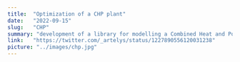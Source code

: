 ```yaml
---
title:  "Optimization of a CHP plant"
date:   "2022-09-15"
slug:   "CHP"
summary: "development of a library for modelling a Combined Heat and Power plant using MILP framework, and modelling of the power plant (physical model and electricity markets) in order to improve the bidding strategy"
link:   "https://twitter.com/_artelys/status/1227890556120031238"
picture: "../images/chp.jpg"
---
```

